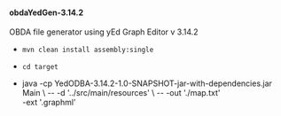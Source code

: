 <h4>obdaYedGen-3.14.2</h5>

 OBDA file generator using yEd Graph Editor v 3.14.2

 - ` mvn clean install assembly:single `
 - ` cd target `
 
 - java -cp YedODBA-3.14.2-1.0-SNAPSHOT-jar-with-dependencies.jar Main  \ -- 
   -d   '../src/main/resources'                                         \ -- 
   -out './map.txt'                                                     \
   -ext '.graphml'

